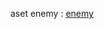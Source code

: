 aset enemy : [enemy](https://drive.google.com/drive/folders/1uzWbsOkh2LD_V4yDiD6tfP6yk2hTedGj?usp=drive_link) <br>
